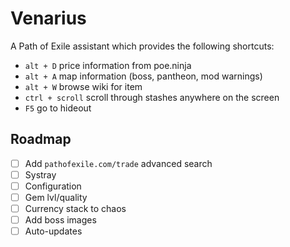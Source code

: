 # Venarius

A Path of Exile assistant which provides the following shortcuts:
- `alt + D` price information from poe.ninja
- `alt + A` map information (boss, pantheon, mod warnings)
- `alt + W` browse wiki for item
- `ctrl + scroll` scroll through stashes anywhere on the screen
- `F5` go to hideout

## Roadmap
- [ ] Add `pathofexile.com/trade` advanced search
- [ ] Systray
- [ ] Configuration
- [ ] Gem lvl/quality
- [ ] Currency stack to chaos
- [ ] Add boss images
- [ ] Auto-updates
